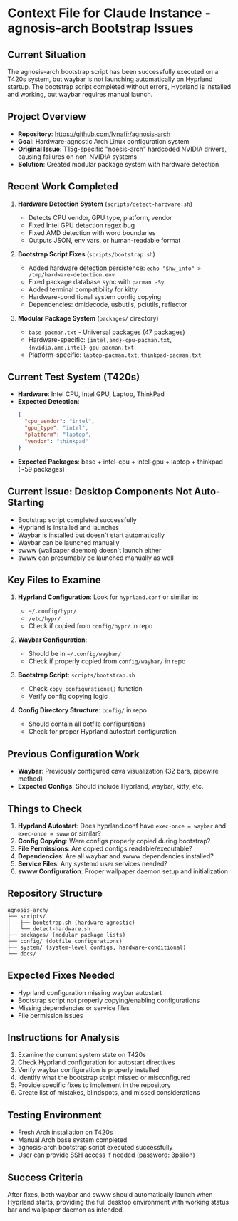 # Context File for Claude Instance - agnosis-arch Bootstrap Issues

## Current Situation
The agnosis-arch bootstrap script has been successfully executed on a T420s system, but waybar is not launching automatically on Hyprland startup. The bootstrap script completed without errors, Hyprland is installed and working, but waybar requires manual launch.

## Project Overview
- **Repository**: https://github.com/lvnafir/agnosis-arch
- **Goal**: Hardware-agnostic Arch Linux configuration system
- **Original Issue**: T15g-specific "noesis-arch" hardcoded NVIDIA drivers, causing failures on non-NVIDIA systems
- **Solution**: Created modular package system with hardware detection

## Recent Work Completed
1. **Hardware Detection System** (`scripts/detect-hardware.sh`)
   - Detects CPU vendor, GPU type, platform, vendor
   - Fixed Intel GPU detection regex bug
   - Fixed AMD detection with word boundaries
   - Outputs JSON, env vars, or human-readable format

2. **Bootstrap Script Fixes** (`scripts/bootstrap.sh`)
   - Added hardware detection persistence: `echo "$hw_info" > /tmp/hardware-detection.env`
   - Fixed package database sync with `pacman -Sy`
   - Added terminal compatibility for kitty
   - Hardware-conditional system config copying
   - Dependencies: dmidecode, usbutils, pciutils, reflector

3. **Modular Package System** (`packages/` directory)
   - `base-pacman.txt` - Universal packages (47 packages)
   - Hardware-specific: `{intel,amd}-cpu-pacman.txt`, `{nvidia,amd,intel}-gpu-pacman.txt`
   - Platform-specific: `laptop-pacman.txt`, `thinkpad-pacman.txt`

## Current Test System (T420s)
- **Hardware**: Intel CPU, Intel GPU, Laptop, ThinkPad
- **Expected Detection**:
  ```json
  {
    "cpu_vendor": "intel",
    "gpu_type": "intel",
    "platform": "laptop",
    "vendor": "thinkpad"
  }
  ```
- **Expected Packages**: base + intel-cpu + intel-gpu + laptop + thinkpad (~59 packages)

## Current Issue: Desktop Components Not Auto-Starting
- Bootstrap script completed successfully
- Hyprland is installed and launches
- Waybar is installed but doesn't start automatically
- Waybar can be launched manually
- swww (wallpaper daemon) doesn't launch either
- swww can presumably be launched manually as well

## Key Files to Examine
1. **Hyprland Configuration**: Look for `hyprland.conf` or similar in:
   - `~/.config/hypr/`
   - `/etc/hypr/`
   - Check if copied from `config/hypr/` in repo

2. **Waybar Configuration**:
   - Should be in `~/.config/waybar/`
   - Check if properly copied from `config/waybar/` in repo

3. **Bootstrap Script**: `scripts/bootstrap.sh`
   - Check `copy_configurations()` function
   - Verify config copying logic

4. **Config Directory Structure**: `config/` in repo
   - Should contain all dotfile configurations
   - Check for proper Hyprland autostart configuration

## Previous Configuration Work
- **Waybar**: Previously configured cava visualization (32 bars, pipewire method)
- **Expected Configs**: Should include Hyprland, waybar, kitty, etc.

## Things to Check
1. **Hyprland Autostart**: Does hyprland.conf have `exec-once = waybar` and `exec-once = swww` or similar?
2. **Config Copying**: Were configs properly copied during bootstrap?
3. **File Permissions**: Are copied configs readable/executable?
4. **Dependencies**: Are all waybar and swww dependencies installed?
5. **Service Files**: Any systemd user services needed?
6. **swww Configuration**: Proper wallpaper daemon setup and initialization

## Repository Structure
```
agnosis-arch/
├── scripts/
│   ├── bootstrap.sh (hardware-agnostic)
│   └── detect-hardware.sh
├── packages/ (modular package lists)
├── config/ (dotfile configurations)
├── system/ (system-level configs, hardware-conditional)
└── docs/
```

## Expected Fixes Needed
- Hyprland configuration missing waybar autostart
- Bootstrap script not properly copying/enabling configurations
- Missing dependencies or service files
- File permission issues

## Instructions for Analysis
1. Examine the current system state on T420s
2. Check Hyprland configuration for autostart directives
3. Verify waybar configuration is properly installed
4. Identify what the bootstrap script missed or misconfigured
5. Provide specific fixes to implement in the repository
6. Create list of mistakes, blindspots, and missed considerations

## Testing Environment
- Fresh Arch installation on T420s
- Manual Arch base system completed
- agnosis-arch bootstrap script executed successfully
- User can provide SSH access if needed (password: 3psilon)

## Success Criteria
After fixes, both waybar and swww should automatically launch when Hyprland starts, providing the full desktop environment with working status bar and wallpaper daemon as intended.